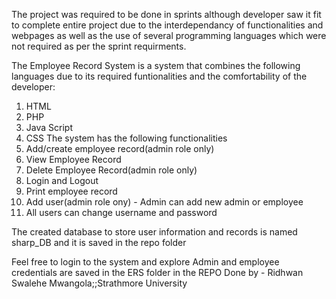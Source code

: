 The project was required to be done in sprints although developer saw it fit to complete entire project due to the interdependancy of functionalities and webpages as well as the use of several programming languages which were not required as per the sprint requirments.

The Employee Record System is a system that combines the following languages due to its required funtionalities and the comfortability of the developer:
1. HTML
2. PHP
3. Java Script
4. CSS
The system has the following functionalities
1. Add/create employee record(admin role only)
2. View Employee Record
3. Delete Employee Record(admin role only)
4. Login and Logout
5. Print employee record
6. Add user(admin role ony) - Admin can add new admin or employee
7. All users can change username and password
   
The created database to store user information and records is named sharp_DB and it is saved in the repo folder

Feel free to login to the system and explore
Admin and employee credentials are saved in the ERS folder in the REPO
Done by - Ridhwan Swalehe Mwangola;;Strathmore University
